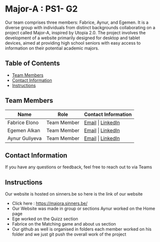 
# Major-A : PS1- G2

Our team comprises three members: Fabrice, Aynur, and Egemen. It is a diverse group with individuals from distinct backgrounds collaborating on a project called Major-A, inspired by Utopia 2.0. The project involves the development of a website primarily designed for desktop and tablet devices, aimed at providing high school seniors with easy access to information on their potential academic majors.

## Table of Contents

- [Team Members](#team-members)
- [Contact Information](#contact-information)
- [Instructions](#instructions)

## Team Members

| Name             | Role              | Contact Information                       |
| ---------------- | ----------------- | ----------------------------------------- |
| Fabrice Elono     | Team Member       | [Email](mailto:r0912443@student.thomasmore.be) \| [LinkedIn](https://www.linkedin.com/in/Fabriceelono/) |
| Egemen Alkan       | Team Member       | [Email](mailto:email@example.com) \| [LinkedIn](https://www.linkedin.com/in/username/) |
| Aynur Guliyeva      | Team Member       | [Email](mailto:email@example.com) \| [LinkedIn](https://www.linkedin.com/in/username/) |

## Contact Information
If you have any questions or feedback, feel free to reach out to via Teams
## Instructions
Our website is hosted on sinners.be so here is the link of our website
- Click here : https://majora.sinners.be/
- Our Website was made in group or sections Aynur worked on the Home page 
- Ege worked on the Quizz section 
- Fabrice on the Matching game and about us section 
- Our github as well is organised in folders each member worked on his folder and we just git push the overall work of the project
